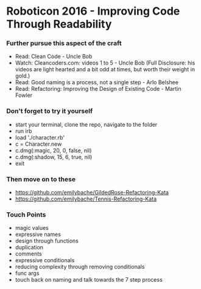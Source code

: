 # Roboticon 2016 - Improving Code Through Readability

### Further pursue this aspect of the craft

- Read: Clean Code - Uncle Bob
- Watch: Cleancoders.com: videos 1 to 5 - Uncle Bob (Full Disclosure: his videos are light hearted and a bit odd at times, but worth their weight in gold.)
- Read: Good naming is a process, not a single step - Arlo Belshee
- Read: Refactoring: Improving the Design of Existing Code - Martin Fowler

### Don't forget to try it yourself

- start your terminal, clone the repo, navigate to the folder
- run irb
- load './character.rb'
- c = Character.new
- c.dmg(:magic, 20, 0, false, nil)
- c.dmg(:shadow, 15, 6, true, nil)
- exit

### Then move on to these

- https://github.com/emilybache/GildedRose-Refactoring-Kata
- https://github.com/emilybache/Tennis-Refactoring-Kata

### Touch Points

- magic values
- expressive names
- design through functions
- duplication
- comments
- expressive conditionals
- reducing complexity through removing conditionals
- func args
- touch back on naming and talk towards the 7 step process
